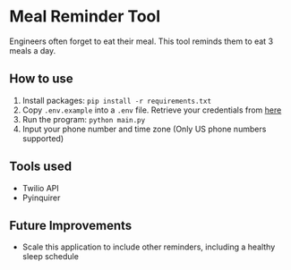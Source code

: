 # Meal Reminder Tool
Engineers often forget to eat their meal. This tool
reminds them to eat 3 meals a day.

## How to use
1. Install packages: `pip install -r requirements.txt`
2. Copy `.env.example` into a `.env` file. Retrieve your
credentials from [here](https://www.twilio.com/console)
3. Run the program: `python main.py`
4. Input your phone number and time zone (Only US phone 
numbers supported)

## Tools used
- Twilio API
- Pyinquirer

## Future Improvements
- Scale this application to include other reminders, including a healthy
sleep schedule


